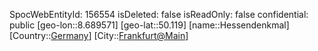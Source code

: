 ﻿---
location: [50.119,8.689571]
type: Station
tags:
- geo/Station

---
SpocWebEntityId: 156554
isDeleted: false
isReadOnly: false
confidential: public
[geo-lon::8.689571]
[geo-lat::50.119]
[name::Hessendenkmal]
[Country::[Germany](geo/Continent/Europe/Germany.md)]
[City::[Frankfurt@Main](geo/Continent/Europe/Germany/Hessen/Frankfurt@Main.md)]

